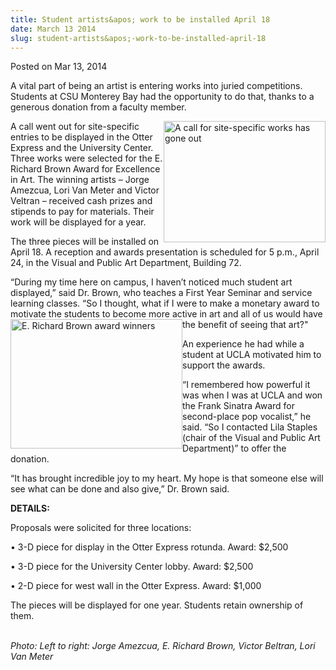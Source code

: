 ```yaml
---
title: Student artists&apos; work to be installed April 18
date: March 13 2014
slug: student-artists&apos;-work-to-be-installed-april-18
---
```


 



<span class="date">Posted on Mar 13, 2014    </span>
<p>A vital part of being an artist is entering works into juried
competitions. Students at CSU Monterey Bay had the opportunity to
do that, thanks to a generous donation from a faculty member.</p>
<p><img alt="A call for site-specific works has gone out" src="https://news.csumb.edu/sites/default/files/65/attachments/news/images/eye.jpeg" style="float:right; width:259px; height:194px">A call went out
for site-specific entries to be displayed in the Otter Express and
the University Center. Three works were selected for the E. Richard
Brown Award for Excellence in Art. The winning artists &#x2013; Jorge
Amezcua, Lori Van Meter and Victor Veltran &#x2013; received cash prizes
and stipends to pay for materials. Their work will be displayed for
a year.</img></p>
<p>The three pieces will be installed on April 18. A reception and
awards presentation is scheduled for 5 p.m., April 24, in the
Visual and Public Art Department, Building 72.</p>
<p>&#x201C;During my time here on campus, I haven&#x2019;t noticed much student
art displayed,&#x201D; said Dr. Brown, who teaches a First Year Seminar
and service learning classes. &#x201C;So I thought, what if I were to make
a monetary award to motivate the students to become more active in
art and all of us would have the benefit of seeing that
art?&quot;<img alt="E. Richard Brown award winners" src="https://news.csumb.edu/sites/default/files/65/attachments/news/images/art_winners_for_web.jpg" style="float:left; width:275px; height:207px"/></p>
<p>An experience he had while a student at UCLA motivated him to
support the awards.</p>
<p>&#x201C;I remembered how powerful it was when I was at UCLA and won the
Frank Sinatra Award for second-place pop vocalist,&#x201D; he said. &#x201C;So I
contacted Lila Staples (chair of the Visual and Public Art
Department)&#x201D; to offer the donation.</p>
<p>&#x201C;It has brought incredible joy to my heart. My hope is that
someone else will see what can be done and also give,&#x201D; Dr. Brown
said.</p>
<p><strong>DETAILS:</strong></p>
<p>Proposals were solicited for three locations:</p>
<p>&#x2022; 3-D piece for display in the Otter Express rotunda. Award:
$2,500</p>
<p>&#x2022; 3-D piece for the University Center lobby. Award: $2,500</p>
<p>&#x2022; 2-D piece for west wall in the Otter Express. Award:
$1,000</p>
<p>The pieces will be displayed for one year. Students retain
ownership of them.</p>
<p class="small"><br>
<em>Photo: Left to right: Jorge Amezcua, E. Richard Brown, Victor
Beltran, Lori Van Meter</em></br></p>





```

